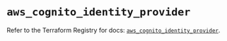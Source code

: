 # `aws_cognito_identity_provider`

Refer to the Terraform Registry for docs: [`aws_cognito_identity_provider`](https://registry.terraform.io/providers/hashicorp/aws/5.92.0/docs/resources/cognito_identity_provider).
